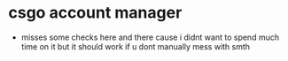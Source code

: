 # csgo account manager
- misses some checks here and there cause i didnt want to spend much time on it but it should work if u dont manually mess with smth
